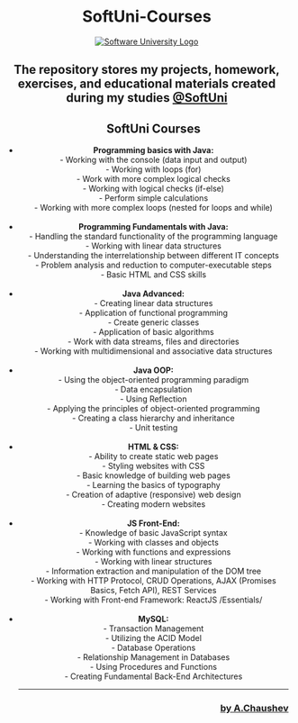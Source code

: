 <!DOCTYPE html>
<html lang="en">
  <head>
    <meta charset="UTF-8" />
    <meta http-equiv="X-UA-Compatible" content="IE=edge" />
    <meta name="viewport" content="width=device-width, initial-scale=1.0" />
  </head>

  <body>
    <header>
      <h1 align="center">SoftUni-Courses</h1>
      <section>
        <article>
          <a href="https://softuni.bg/">
            <img
              src="https://softuni.bg/content/images/svg-logos/software-university-logo.svg?sanitize=true"
              alt="Software University Logo"
              class="softuni__header__logo__link__img"
            />
          </a>
        </article>
        <article>
          <h2 align="center">
            The repository stores my projects, homework, exercises, and
            educational materials created during my studies
            <a href="https://softuni.bg/" target="_blank">@SoftUni</a>
          </h2>
          <ul>
              <h2>SoftUni Courses</h2>
            <li>
                <b>Programming basics with Java:</b>
                <br />- Working with the console (data input and output) 
                <br />- Working with loops (for) 
                <br />- Work with more complex logical checks
                <br />- Working with logical checks (if-else) 
                <br />- Perform simple calculations 
                <br />- Working with more complex loops (nested for loops and while)
            </li>
              <br>
            <li>
                <b>Programming Fundamentals with Java:</b> 
                <br />- Handling the standard functionality of the programming language
                <br />- Working with linear data structures 
                <br />- Understanding the interrelationship between different IT concepts
                <br />- Problem analysis and reduction to computer-executable steps 
                <br />- Basic HTML and CSS skills
            </li>
              <br>
            <li>
                <b>Java Advanced:</b> 
                <br />- Creating linear data structures 
                <br />- Application of functional programming 
                <br />- Create generic classes
                <br />- Application of basic algorithms 
                <br />- Work with data streams, files and directories 
                <br />- Working with multidimensional and associative data structures
            </li>
              <br>
            <li>
                <b>Java OOP: </b>
                <br />- Using the object-oriented programming paradigm 
                <br />- Data encapsulation 
                <br />- Using Reflection
                <br />- Applying the principles of object-oriented programming
                <br />- Creating a class hierarchy and inheritance
                <br />- Unit testing 
            </li>
              <br>
            <li>
                <b>HTML & CSS:</b>
                <br />- Ability to create static web pages
                <br />- Styling websites with CSS
                <br />- Basic knowledge of building web pages
                <br />- Learning the basics of typography
                <br />- Creation of adaptive (responsive) web design
                <br />- Creating modern websites
            </li>
              <br>
            <li>
                <b>JS Front-End:</b>
                <br />- Knowledge of basic JavaScript syntax
                <br />- Working with classes and objects
                <br />- Working with functions and expressions
                <br />- Working with linear structures
                <br />- Information extraction and manipulation of the DOM tree
                <br />- Working with HTTP Protocol, CRUD Operations, AJAX (Promises Basics, Fetch API), REST Services
                <br />- Working with Front-end Framework: ReactJS /Essentials/
            </li>
                <br>
            <li>
                <b>MySQL:</b>
                <br />- Transaction Management
                <br />- Utilizing the ACID Model
                <br />- Database Operations
                <br />- Relationship Management in Databases
                <br />- Using Procedures and Functions
                <br />- Creating Fundamental Back-End Architectures
            </li>
              <hr>
          </ul>
          <h3 align="right">
            <a href="https://github.com/aChaushev" target="_blank">
              by A.Chaushev</a
            >
          </h3>
        </article>
      </section>
    </header>
  </body>
</html>
